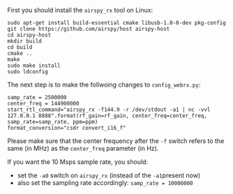 First you should install the `airspy_rx` tool on Linux:

    sudo apt-get install build-essential cmake libusb-1.0-0-dev pkg-config
    git clone https://github.com/airspy/host airspy-host
    cd airspy-host
    mkdir build
    cd build
    cmake ..
    make
    sudo make install
    sudo ldconfig

The next step is to make the follwoing changes to `config_webrx.py`:

    samp_rate = 2500000
    center_freq = 144900000
    start_rtl_command="airspy_rx -f144.9 -r /dev/stdout -a1 | nc -vvl 127.0.0.1 8888".format(rf_gain=rf_gain, center_freq=center_freq, samp_rate=samp_rate, ppm=ppm)
    format_conversion="csdr convert_i16_f"

Please make sure that the center frequency after the `-f` switch refers to the same (in MHz) as the `center_freq` parameter (in Hz).

If you want the 10 Msps sample rate, you should:
* set the `-a0` switch on `airspy_rx` (instead of the `-a1`present now)
* also set the sampling rate accordingly: `samp_rate = 10000000`